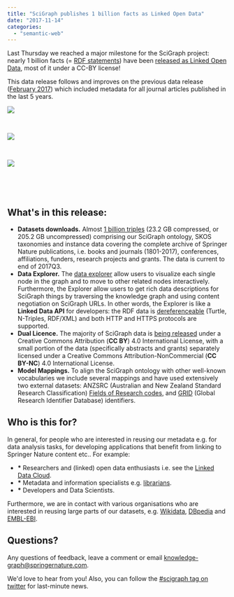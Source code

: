 ```yaml
---
title: "SciGraph publishes 1 billion facts as Linked Open Data"
date: "2017-11-14"
categories: 
  - "semantic-web"
---
```


Last Thursday we reached a major milestone for the SciGraph project: nearly 1 billion facts (= [RDF statements](https://en.wikipedia.org/wiki/Resource_Description_Framework#Examples)) have been [released as Linked Open Data](http://scigraph.springernature.com/explorer/downloads/), most of it under a CC-BY license!

This data release follows and improves on the previous data release ([February 2017](https://github.com/springernature/scigraph/wiki/Data-Release:-2017Q1)) which included metadata for all journal articles published in the last 5 years.

[![](/media/static/blog_img/scigraph2-300x244.jpg)](http://www.michelepasin.org/blog/wp-content/uploads/2017/11/scigraph2.jpg)

 

[![](/media/static/blog_img/scigraph3-300x230.jpg)](http://www.michelepasin.org/blog/wp-content/uploads/2017/11/scigraph3.jpg)

 

[![](/media/static/blog_img/scigraph6-300x193.jpg)](http://www.michelepasin.org/blog/wp-content/uploads/2017/11/scigraph6.jpg)

 

 

## What's in this release:

- **Datasets downloads.** Almost [1 billion triples](http://scigraph.springernature.com/explorer/downloads/) (23.2 GB compressed, or 205.2 GB uncompressed) comprising our SciGraph ontology, SKOS taxonomies and instance data covering the complete archive of Springer Nature publications, i.e. books and journals (1801-2017), conferences, affiliations, funders, research projects and grants. The data is current to end of 2017Q3.
- **Data Explorer.** The [data explorer](http://scigraph.springernature.com/explorer) allow users to visualize each single node in the graph and to move to other related nodes interactively. Furthermore, the Explorer allow users to get rich data descriptions for SciGraph things by traversing the knowledge graph and using content negotiation on SciGraph URLs. In other words, the Explorer is like a **Linked Data API** for developers: the RDF data is [dereferenceable](http://linkeddatabook.com/editions/1.0/#htoc8) (Turtle, N-Triples, RDF/XML) and both HTTP and HTTPS protocols are supported.
- **Dual Licence.** The majority of SciGraph data is [being released](http://scigraph.springernature.com/explorer/license/) under a Creative Commons Attribution (**CC BY**) 4.0 International License, with a small portion of the data (specifically abstracts and grants) separately licensed under a Creative Commons Attribution-NonCommercial (**CC BY-NC**) 4.0 International License.
- **Model Mappings.** To align the SciGraph ontology with other well-known vocabularies we include several mappings and have used extensively two external datasets: ANZSRC (Australian and New Zealand Standard Research Classification) [Fields of Research codes](https://vocabs.ands.org.au/anzsrc-for), and [GRID](https://grid.ac/) (Global Research Identifier Database) identifiers.

## Who is this for?

In general, for people who are interested in reusing our metadata e.g. for data analysis tasks, for developing applications that benefit from linking to Springer Nature content etc.. For example:

- **\*** Researchers and (linked) open data enthusiasts i.e. see the [Linked Data Cloud](http://lod-cloud.net/).
- **\*** Metadata and information specialists e.g. [librarians](https://ontotext.com/linked-data-libraries/).
- **\*** Developers and Data Scientists.

Furthermore, we are in contact with various organisations who are interested in reusing large parts of our datasets, e.g. [Wikidata](https://meta.wikimedia.org/wiki/WikiCite), [DBpedia](http://wiki.dbpedia.org/) and [EMBL-EBI](https://www.ebi.ac.uk/).

## Questions?

Any questions of feedback, leave a comment or email knowledge-graph@springernature.com.

We'd love to hear from you! Also, you can follow the [#scigraph tag on twitter](https://twitter.com/hashtag/scigraph?f=tweets&vertical=default&src=hash) for last-minute news.
